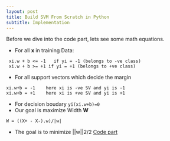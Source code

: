 ```yaml
---
layout: post
title: Build SVM From Scratch in Python
subtitle: Implementation
---
```

Before we dive into the code part, lets see some math equations.
- For all **x** in training Data:
~~~
 xi.w + b <= -1   if yi = -1 (belongs to -ve class)
 xi.w + b >= +1	if yi = +1 (belongs to +ve class)
~~~
- For all support vectors which decide the margin
~~~
xi.w+b = -1    here xi is -ve SV and yi is -1
xi.w+b = +1    here xi is +ve SV and yi is +1
~~~
- For decision boudary `yi(xi.w+b)=0`
- Our goal is maximize Width **W**
~~~
W = ((X+ - X-).w)/|w|
~~~
- The goal is to minimize ||w||2/2
[Code part](https://github.com/adityajn105/SVM-From-Scratch)
